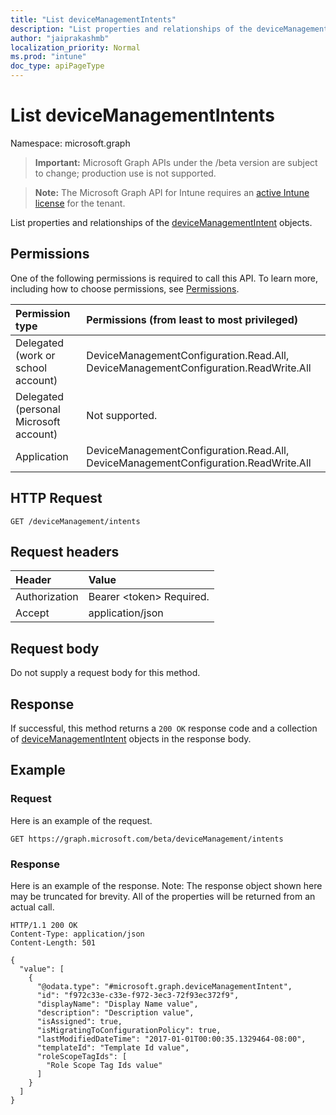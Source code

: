 ```yaml
---
title: "List deviceManagementIntents"
description: "List properties and relationships of the deviceManagementIntent objects."
author: "jaiprakashmb"
localization_priority: Normal
ms.prod: "intune"
doc_type: apiPageType
---
```


# List deviceManagementIntents

Namespace: microsoft.graph

> **Important:** Microsoft Graph APIs under the /beta version are subject to change; production use is not supported.

> **Note:** The Microsoft Graph API for Intune requires an [active Intune license](https://go.microsoft.com/fwlink/?linkid=839381) for the tenant.

List properties and relationships of the [deviceManagementIntent](../resources/intune-deviceintent-devicemanagementintent.md) objects.

## Permissions
One of the following permissions is required to call this API. To learn more, including how to choose permissions, see [Permissions](/graph/permissions-reference).

|Permission type|Permissions (from least to most privileged)|
|:---|:---|
|Delegated (work or school account)|DeviceManagementConfiguration.Read.All, DeviceManagementConfiguration.ReadWrite.All|
|Delegated (personal Microsoft account)|Not supported.|
|Application|DeviceManagementConfiguration.Read.All, DeviceManagementConfiguration.ReadWrite.All|

## HTTP Request
<!-- {
  "blockType": "ignored"
}
-->
``` http
GET /deviceManagement/intents
```

## Request headers
|Header|Value|
|:---|:---|
|Authorization|Bearer &lt;token&gt; Required.|
|Accept|application/json|

## Request body
Do not supply a request body for this method.

## Response
If successful, this method returns a `200 OK` response code and a collection of [deviceManagementIntent](../resources/intune-deviceintent-devicemanagementintent.md) objects in the response body.

## Example

### Request
Here is an example of the request.
``` http
GET https://graph.microsoft.com/beta/deviceManagement/intents
```

### Response
Here is an example of the response. Note: The response object shown here may be truncated for brevity. All of the properties will be returned from an actual call.
``` http
HTTP/1.1 200 OK
Content-Type: application/json
Content-Length: 501

{
  "value": [
    {
      "@odata.type": "#microsoft.graph.deviceManagementIntent",
      "id": "f972c33e-c33e-f972-3ec3-72f93ec372f9",
      "displayName": "Display Name value",
      "description": "Description value",
      "isAssigned": true,
      "isMigratingToConfigurationPolicy": true,
      "lastModifiedDateTime": "2017-01-01T00:00:35.1329464-08:00",
      "templateId": "Template Id value",
      "roleScopeTagIds": [
        "Role Scope Tag Ids value"
      ]
    }
  ]
}
```
